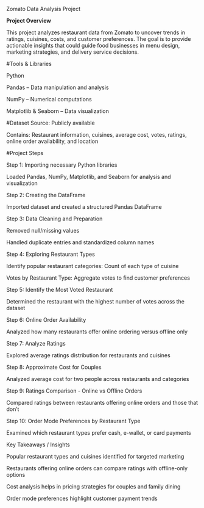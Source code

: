 Zomato Data Analysis Project

**Project Overview**

This project analyzes restaurant data from Zomato to uncover trends in ratings, cuisines, costs, and customer preferences. The goal is to provide actionable insights that could guide food businesses in menu design, marketing strategies, and delivery service decisions.

#Tools & Libraries

Python

Pandas – Data manipulation and analysis

NumPy – Numerical computations

Matplotlib & Seaborn – Data visualization

#Dataset Source: Publicly available 

Contains: Restaurant information, cuisines, average cost, votes, ratings, online order availability, and location

#Project Steps

Step 1: Importing necessary Python libraries

Loaded Pandas, NumPy, Matplotlib, and Seaborn for analysis and visualization

Step 2: Creating the DataFrame

Imported dataset and created a structured Pandas DataFrame

Step 3: Data Cleaning and Preparation

Removed null/missing values

Handled duplicate entries and standardized column names

Step 4: Exploring Restaurant Types

Identify popular restaurant categories: Count of each type of cuisine

Votes by Restaurant Type: Aggregate votes to find customer preferences

Step 5: Identify the Most Voted Restaurant

Determined the restaurant with the highest number of votes across the dataset

Step 6: Online Order Availability

Analyzed how many restaurants offer online ordering versus offline only

Step 7: Analyze Ratings

Explored average ratings distribution for restaurants and cuisines

Step 8: Approximate Cost for Couples

Analyzed average cost for two people across restaurants and categories

Step 9: Ratings Comparison - Online vs Offline Orders

Compared ratings between restaurants offering online orders and those that don’t

Step 10: Order Mode Preferences by Restaurant Type

Examined which restaurant types prefer cash, e-wallet, or card payments

Key Takeaways / Insights

Popular restaurant types and cuisines identified for targeted marketing

Restaurants offering online orders can compare ratings with offline-only options

Cost analysis helps in pricing strategies for couples and family dining

Order mode preferences highlight customer payment trends
